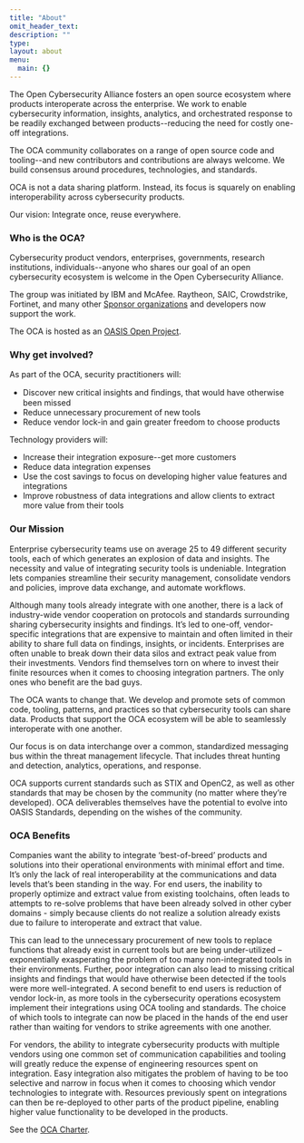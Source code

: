 ```yaml
---
title: "About"
omit_header_text: 
description: ""
type:
layout: about
menu:
  main: {}
---
```

The Open Cybersecurity Alliance fosters an open source ecosystem where products interoperate across the enterprise. We work to enable cybersecurity information, insights, analytics, and orchestrated response to be readily exchanged between products--reducing the need for costly one-off integrations. 

The OCA community collaborates on a range of open source code and tooling--and new contributors and contributions are always welcome. We build consensus around procedures, technologies, and standards. 

OCA is not a data sharing platform. Instead, its focus is squarely on enabling interoperability across cybersecurity products.

Our vision: Integrate once, reuse everywhere. 


### Who is the OCA?

Cybersecurity product vendors, enterprises, governments, research institutions, individuals--anyone who shares our goal of an open cybersecurity ecosystem is welcome in the Open Cybersecurity Alliance.

The group was initiated by IBM and McAfee. Raytheon, SAIC, Crowdstrike, Fortinet, and many other [Sponsor organizations](https://opencybersecurityalliance.org/sponsors/) and developers now support the work. 

The OCA is hosted as an [OASIS Open Project](https://oasis-open-projects.org/).  


### Why get involved?

As part of the OCA, security practitioners will: 

*   Discover new critical insights and ﬁndings, that would have otherwise been missed 
*   Reduce unnecessary procurement of new tools 
*   Reduce vendor lock-in and gain greater freedom to choose products

Technology providers will:

*   Increase their integration exposure--get more customers
*   Reduce data integration expenses
*   Use the cost savings to focus on developing higher value features and integrations 
*   Improve robustness of data integrations and allow clients to extract more value from their tools


### Our Mission

Enterprise cybersecurity teams use on average 25 to 49 different security tools, each of which generates an explosion of data and insights. The necessity and value of integrating security tools is undeniable. Integration lets companies streamline their security management, consolidate vendors and policies, improve data exchange, and automate workflows. 

Although many tools already integrate with one another, there is a lack of industry-wide vendor cooperation on protocols and standards surrounding sharing cybersecurity insights and findings. It’s led to one-off, vendor-specific integrations that are expensive to maintain and often limited in their ability to share full data on findings, insights, or incidents. Enterprises are often unable to break down their data silos and extract peak value from their investments. Vendors find themselves torn on where to invest their finite resources when it comes to choosing integration partners. The only ones who benefit are the bad guys.

The OCA wants to change that. We develop and promote sets of common code, tooling, patterns, and practices so that cybersecurity tools can share data. Products that support the OCA ecosystem will be able to seamlessly interoperate with one another. 

Our focus is on data interchange over a common, standardized messaging bus within the threat management lifecycle. That includes threat hunting and detection, analytics, operations, and response. 

OCA supports current standards such as STIX and OpenC2, as well as other standards that may be chosen by the community (no matter where they’re developed). OCA deliverables themselves have the potential to evolve into OASIS Standards, depending on the wishes of the community.


### OCA Benefits

Companies want the ability to integrate ‘best-of-breed’ products and solutions into their operational environments with minimal effort and time. It’s only the lack of real interoperability at the communications and data levels that’s been standing in the way. For end users, the inability to properly optimize and extract value from existing toolchains, often leads to attempts to re-solve problems that have been already solved in other cyber domains - simply because clients do not realize a solution already exists due to failure to interoperate and extract that value.

This can lead to the unnecessary procurement of new tools to replace functions that already exist in current tools but are being under-utilized – exponentially exasperating the problem of too many non-integrated tools in their environments. Further, poor integration can also lead to missing critical insights and findings that would have otherwise been detected if the tools were more well-integrated. A second benefit to end users is reduction of vendor lock-in, as more tools in the cybersecurity operations ecosystem implement their integrations using OCA tooling and standards. The choice of which tools to integrate can now be placed in the hands of the end user rather than waiting for vendors to strike agreements with one another.

For vendors, the ability to integrate cybersecurity products with multiple vendors using one common set of communication capabilities and tooling will greatly reduce the expense of engineering resources spent on integration. Easy integration also mitigates the problem of having to be too selective and narrow in focus when it comes to choosing which vendor technologies to integrate with. Resources previously spent on integrations can then be re-deployed to other parts of the product pipeline, enabling higher value functionality to be developed in the products.

See the [OCA Charter]([https://github.com/opencybersecurityalliance/oca-admin/blob/master/CHARTER.md).

